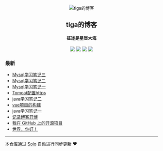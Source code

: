 <p align="center"><img alt="tiga的博客" src="https://avatars2.githubusercontent.com/u/44746659?s=460&v=4"></p><h2 align="center">
tiga的博客
</h2>

<h4 align="center">征途是星辰大海</h4>
<p align="center"><a title="tiga的博客" target="_blank" href="https://github.com/1045462757/solo-blog"><img src="https://img.shields.io/github/last-commit/1045462757/solo-blog.svg?style=flat-square&color=FF9900"></a>
<a title="GitHub repo size in bytes" target="_blank" href="https://github.com/1045462757/solo-blog"><img src="https://img.shields.io/github/repo-size/1045462757/solo-blog.svg?style=flat-square"></a>
<a title="Solo Version" target="_blank" href="https://github.com/b3log/solo/releases"><img src="https://img.shields.io/badge/solo-3.6.3-f1e05a.svg?style=flat-square&color=blueviolet"></a>
<a title="Hits" target="_blank" href="https://github.com/b3log/hits"><img src="https://hits.b3log.org/1045462757/solo-blog.svg"></a></p>

### 最新

* [Mysql学习笔记三](https://hylovecode.cn/articles/2019/07/20/1563612880608.html)
* [Mysql学习笔记二](https://hylovecode.cn/articles/2019/07/20/1563590174309.html)
* [Mysql学习笔记一](https://hylovecode.cn/articles/2019/07/18/1563439125754.html)
* [Tomcat配置https](https://hylovecode.cn/articles/2019/07/17/1563374030383.html)
* [java学习笔记二](https://hylovecode.cn/articles/2019/07/17/1563333001902.html)
* [vue项目的构建](https://hylovecode.cn/articles/2019/07/16/1563264049956.html)
* [java学习笔记一](https://hylovecode.cn/articles/2019/07/16/1563258452274.html)
* [记录博客开博](https://hylovecode.cn/articles/2019/07/15/1563176143128.html)
* [我在 GitHub 上的开源项目](https://hylovecode.cn/my-github-repos)
* [世界，你好！](https://hylovecode.cn/hello-solo)



---

本仓库通过 [Solo](https://github.com/b3log/solo) 自动进行同步更新 ❤️ 